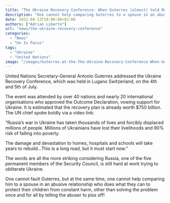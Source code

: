 ```yaml
---
title: "The Ukraine Recovery Conference: When Guterres (almost) told Russia to piss off"
description: "One cannot help comparing Guterres to a spouse in an abusive relationship who does what they can to protect their children from constant harm."
date: 2022-09-13T10:00:00+03:00
authors: ["Adrian Liberto"]
url: "news/the-ukraine-recovery-conference"
categories: 
  - "News"
  - "Un In Focus"
tags: 
  - "Ukraine"
  - "United Nations"
image: "/images/Guterres-at-the-The-Ukraine-Recovery-Conference-When-Guterres-almost-said-piss-off-to-Russia.jpg"
---
```


United Nations Secretary-General Antonio Guterres addressed the Ukraine Recovery Conference, which was held in Lugano Switzerland, on the 4th and 5th of July.

The event was attended by over 40 nations and nearly 20 international organisations who approved the Outcome Declaration, vowing support for Ukraine. It is estimated that the recovery plan is already worth $750 billion. The UN chief spoke boldly via a video link:

“Russia’s war in Ukraine has taken thousands of lives and forcibly displaced millions of people. Millions of Ukrainians have lost their livelihoods and 90% risk of falling into poverty.

The damage and devastation to homes, hospitals and schools will take years to rebuild…This is a long road, but it must start now.”

The words are all the more striking considering Russia, one of the five permanent members of the Security Council, is still hard at work trying to obliterate Ukraine.

One cannot fault Guterres, but at the same time, one cannot help comparing him to a spouse in an abusive relationship who does what they can to protect their children from constant harm, other than solving the problem once and for all by telling the abuser to piss off!
